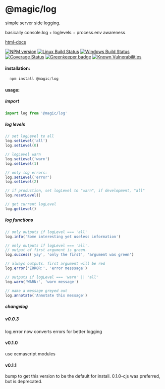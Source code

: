 # @magic/log

simple server side logging.

basically console.log + loglevels + process.env awareness

[html-docs](https://magic.github.io/log)

[![NPM version][npm-image]][npm-url]
[![Linux Build Status][travis-image]][travis-url]
[![Windows Build Status][appveyor-image]][appveyor-url]
[![Coverage Status][coveralls-image]][coveralls-url]
[![Greenkeeper badge][greenkeeper-image]][greenkeeper-url]
[![Known Vulnerabilities][snyk-image]][snyk-url]

[npm-image]: https://img.shields.io/npm/v/@magic/log.svg
[npm-url]: https://www.npmjs.com/package/@magic/log
[travis-image]: https://img.shields.io/travis/com/magic/log/master
[travis-url]: https://travis-ci.com/magic/log
[appveyor-image]: https://img.shields.io/appveyor/ci/magic/log/master.svg
[appveyor-url]: https://ci.appveyor.com/project/magic/log/branch/master
[coveralls-image]: https://coveralls.io/repos/github/magic/log/badge.svg
[coveralls-url]: https://coveralls.io/github/magic/log
[greenkeeper-image]: https://badges.greenkeeper.io/magic/log.svg
[greenkeeper-url]: https://badges.greenkeeper.io/magic/log.svg
[snyk-image]: https://snyk.io/test/github/magic/log/badge.svg
[snyk-url]: https://snyk.io/test/github/magic/log

#### installation:
```javascript
  npm install @magic/log
```

#### usage:

##### import
```javascript
import log from '@magic/log'
```

##### log levels
```javascript
// set logLevel to all
log.setLevel('all')
log.setLevel(0)

// logLevel warn
log.setLevel('warn')
log.setLevel(1)

// only log errors:
log.setLevel('error')
log.setLevel(2)

// if production, set logLevel to "warn", if development, "all"
log.resetLevel()

// get current logLevel
log.getLevel()
```


##### log functions

```javascript
// only outputs if logLevel === 'all'
log.info('Some interesting yet useless information')

// only outputs if logLevel === 'all'.
// output of first argument is green.
log.success('yay', 'only the first', 'argument was green')

// always outputs. first argument will be red
log.error('ERROR:', 'error messsage')

// outputs if logLevel === 'warn' || 'all'
log.warn('WARN:', 'warn message')

// make a message greyed out
log.annotate('Annotate this message')
```

##### changelog

##### v0.0.3
log.error now converts errors for better logging

#### v0.1.0
use ecmascript modules

#### v0.1.1
bump to get this version to be the default for install.
0.1.0-cjs was preferred, but is deprecated.
